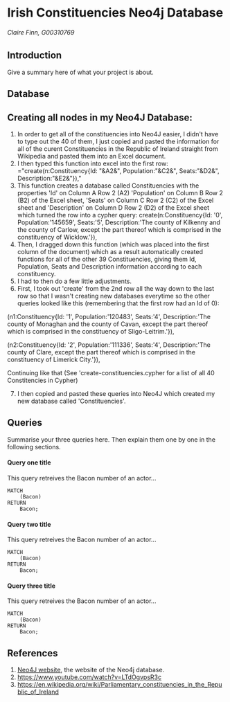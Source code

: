 # Irish Constituencies Neo4j Database
###### Claire Finn, G00310769

## Introduction
Give a summary here of what your project is about.

## Database
## Creating all nodes in my Neo4J Database:

1. In order to get all of the constituencies into Neo4J easier, I didn't have to type out the 40 of them, I just copied and pasted the information for all of the curent Constituencies in the Republic of Ireland straight from Wikipedia and pasted them into an Excel document.
2. I then typed this function into excel into the first row:
="create(n:Constituency{Id: "&A2&", Population:"&C2&", Seats:"&D2&", Description:"&E2&"}),"
3. This function creates a database called Constituencies with the properties 'Id' on Column A Row 2 (A2) 'Population' on Column B Row 2 (B2) of the Excel sheet, 'Seats' on Column C Row 2 (C2) of the Excel sheet and 'Description' on Column D Row 2 (D2) of the Excel sheet which turned the row into a cypher query:
create(n:Constituency{Id: '0', Population:'145659', Seats:'5', Description:'The county of Kilkenny and the county of Carlow, except the part thereof which is comprised in the constituency of Wicklow.'}),
4. Then, I dragged down this function (which was placed into the first column of the document) which as a result automatically created functions for all of the other 39 Constituencies, giving them Id, Population, Seats and Description information according to each constituency.
5. I had to then do a few little adjustments.
6. First, I took out 'create' from the 2nd row all the way down to the last row so that I wasn't creating new databases everytime so the other queries looked like this (remembering that the first row had an Id of 0):

(n1:Constituency{Id: '1', Population:'120483', Seats:'4', Description:'The county of Monaghan and the county of Cavan, except the part thereof which is comprised in the constituency of Sligo-Leitrim.'}),

(n2:Constituency{Id: '2', Population:'111336', Seats:'4', Description:'The county of Clare, except the part thereof which is comprised in the constituency of Limerick City.'}),

Continuing like that (See 'create-constituencies.cypher for a list of all 40 Constitencies in Cypher)

7. I then copied and pasted these queries into Neo4J which created my new database called 'Constituencies'.
## Queries
Summarise your three queries here.
Then explain them one by one in the following sections.

#### Query one title
This query retreives the Bacon number of an actor...
```cypher
MATCH
	(Bacon)
RETURN
	Bacon;
```

#### Query two title
This query retreives the Bacon number of an actor...
```cypher
MATCH
	(Bacon)
RETURN
	Bacon;
```

#### Query three title
This query retreives the Bacon number of an actor...
```cypher
MATCH
	(Bacon)
RETURN
	Bacon;
```

## References
1. [Neo4J website](http://neo4j.com/), the website of the Neo4j database.
2. https://www.youtube.com/watch?v=LTdOgvpsR3c
3. https://en.wikipedia.org/wiki/Parliamentary_constituencies_in_the_Republic_of_Ireland
